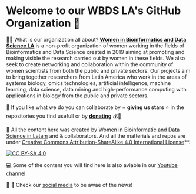 # Welcome to our **WBDS LA**'s GitHub Organization 👋

🙋‍♀️ What is our organization all about?
**[Women in Bioinformatics and Data Science LA](https://wbds.la)** is a non-profit organization of women working in the fields of Bioinformatics and Data Science created in 2019 aiming at promoting and making visible the research carried out by women in these fields. We also seek to create networking and collaboration within the community of women scientists from both the public and private sectors. Our projects aim to bring together researchers from Latin America who work in the areas of systems biology, omics technologies, artificial intelligence, machine learning, data science, data mining and high-performance computing with applications in biology from the public and private sectors.

🌈 If you like what we do you can collaborate by ⭐ **giving us stars** ⭐ in the repositories you find usefull or by **[donating](https://opencollective.com/wbds-la/donate)** 💰🙏 

👩‍  All the content here was created by [Women in Bioinformatic and Data Science in Latam](https://wbds.la) and & collaborators. And all the matterials and repos are under [Creative Commons Attribution-ShareAlike 4.0 International License][cc-by-sa]**. 

[![CC BY-SA 4.0][cc-by-sa-image]][cc-by-sa]

[cc-by-sa]: http://creativecommons.org/licenses/by-sa/4.0/
[cc-by-sa-image]: https://licensebuttons.net/l/by-sa/4.0/88x31.png
[cc-by-sa-shield]: https://img.shields.io/badge/License-CC%20BY--SA%204.0-lightgrey.svg

💻 Some of the content you will find here is also aviable in our [Youtube channel](https://www.youtube.com/c/WomenBioinformaticsNetworkLA)

🔖 🔗 Check our [social media](https://linktr.ee/wbds) to be awae of the news!

